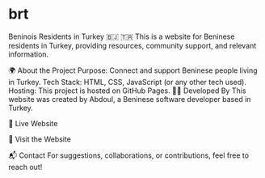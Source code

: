 # brt
Beninois Residents in Turkey 🇧🇯 🇹🇷
This is a website for Beninese residents in Turkey, providing resources, community support, and relevant information.

🌍 About the Project
Purpose: Connect and support Beninese people living in Turkey.
Tech Stack: HTML, CSS, JavaScript (or any other tech used).
Hosting: This project is hosted on GitHub Pages.
👨‍💻 Developed By
This website was created by Abdoul, a Beninese software developer based in Turkey.

🚀 Live Website

🔗 Visit the Website

📬 Contact
For suggestions, collaborations, or contributions, feel free to reach out!
